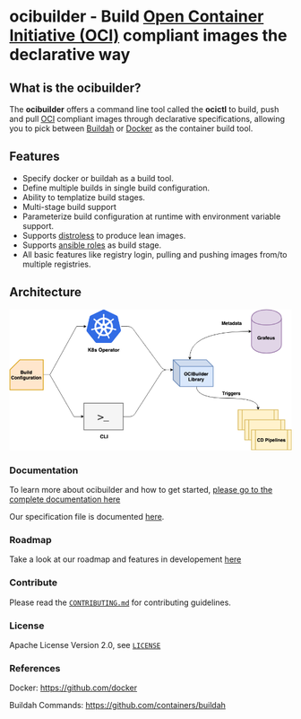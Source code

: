 # ocibuilder - Build [Open Container Initiative (OCI)](https://www.opencontainers.org/) compliant images the declarative way

## What is the ocibuilder?

The **ocibuilder** offers a command line tool called the **ocictl** to build, push and pull [OCI](https://www.opencontainers.org/) compliant images through declarative specifications, allowing
you to pick between [Buildah](https://github.com/containers/buildah) or [Docker](https://docs.docker.com/) as the container build tool. 

## Features

  * Specify docker or buildah as a build tool.
  * Define multiple builds in single build configuration.
  * Ability to templatize build stages.
  * Multi-stage build support
  * Parameterize build configuration at runtime with environment variable support.
  * Supports [distroless](https://github.com/GoogleContainerTools/distroless) to produce lean images.
  * Supports [ansible roles](https://docs.ansible.com/) as build stage.
  * All basic features like registry login, pulling and pushing images from/to multiple registries.

## Architecture

![architecture](https://github.com/ocibuilder/docs/blob/master/assets/ocibuilder.png)

### Documentation

To learn more about ocibuilder and how to get started, [please go to the complete documentation 
here](https://github.com/ocibuilder/docs)

Our specification file is documented [here](https://github.com/ocibuilder/docs/blob/master/spec/specification.md).

### Roadmap
Take a look at our roadmap and features in developement [here](https://github.com/ocibuilder/ocibuilder/blob/master/ROADMAP.md)

### Contribute

Please read the [`CONTRIBUTING.md`](./CONTRIBUTING.md) for contributing guidelines. 

### License

Apache License Version 2.0, see [`LICENSE`](https://github.com/ocibuilder/ocibuilder/blob/master/LICENSE)

### References

Docker: https://github.com/docker

Buildah Commands: https://github.com/containers/buildah